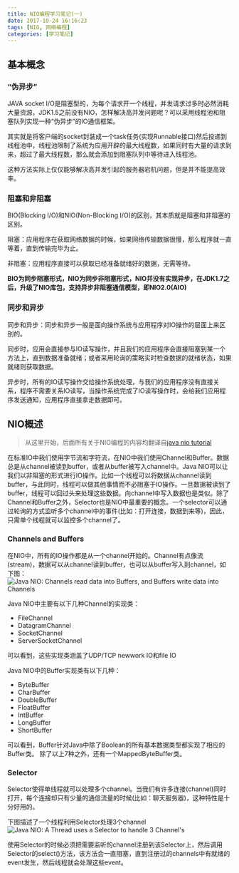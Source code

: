 ```yaml
---
title: NIO编程学习笔记(一)
date: 2017-10-24 16:16:23
tags: [NIO, 网络编程]
categories: [学习笔记]
---
```


## 基本概念

### “伪异步”
JAVA socket I/O是阻塞型的，为每个请求开一个线程，并发请求过多时必然消耗大量资源，JDK1.5之前没有NIO，怎样解决高并发问题呢？可以采用线程池和阻塞队列实现一种“伪异步”的IO通信框架。

其实就是将客户端的socket封装成一个task任务(实现Runnable接口)然后投递到线程池中，线程池限制了系统为应用开辟的最大线程数，如果同时有大量的请求到来，超过了最大线程数，那么就会添加到阻塞队列中等待进入线程池。

这种方法实际上仅仅能够解决高并发引起的服务器宕机问题，但是并不能提高效率。

### 阻塞和非阻塞
BIO(Blocking I/O)和NIO(Non-Blocking I/O)的区别，其本质就是阻塞和非阻塞的区别。

阻塞：应用程序在获取网络数据的时候，如果网络传输数据很慢，那么程序就一直等着，直到传输完毕为止。

非阻塞：应用程序直接可以获取已经准备就绪好的数据，无需等待。

**BIO为同步阻塞形式，NIO为同步非阻塞形式，NIO并没有实现异步，在JDK1.7之后，升级了NIO库包，支持异步非阻塞通信模型，即NIO2.0(AIO)**

### 同步和异步
同步和异步：同步和异步一般是面向操作系统与应用程序对IO操作的层面上来区别的。

同步时，应用会直接参与IO读写操作，并且我们的应用程序会直接阻塞到某一个方法上，直到数据准备就绪；或者采用轮询的策略实时检查数据的就绪状态，如果就绪则获取数据。

异步时，所有的IO读写操作交给操作系统处理，与我们的应用程序没有直接关系，程序不需要关系IO读写，当操作系统完成了IO读写操作时，会给我们应用程序发送通知，应用程序直接拿走数据即可。

## NIO概述
> 从这里开始，后面所有关于NIO编程的内容均翻译自[java nio tutorial](http://tutorials.jenkov.com/java-nio/index.html)

在标准IO中我们使用字节流和字符流，在NIO中我们使用Channel和Buffer。数据总是从channel被读到buffer，或者从buffer被写入channel中。Java NIO可以让我们以非阻塞的形式进行IO操作。比如一个线程可以将数据从channel读到buffer，与此同时，线程可以做其他事情而不必阻塞于IO操作。一旦数据被读到了buffer，线程可以回过头来处理这些数据。向channel中写入数据也是类似。除了Channel和Buffer之外，Selector也是NIO中最重要的概念。一个selector可以通过轮询的方式监听多个channel中的事件(比如：打开连接，数据到来等)，因此，只需单个线程就可以监控多个channel了。

### Channels and Buffers
在NIO中，所有的IO操作都是从一个channel开始的。Channel有点像流(stream)，数据可以从channel读到buffer，也可以从buffer写入到channel，如下图：
![Java NIO: Channels read data into Buffers, and Buffers write data into Channels](overview-channels-buffers.png "Java NIO: Channels read data into Buffers, and Buffers write data into Channels")


Java NIO中主要有以下几种Channel的实现类：
- FileChannel
- DatagramChannel
- SocketChannel
- ServerSocketChannel

可以看到，这些实现类涵盖了UDP/TCP newwork IO和file IO

Java NIO中的Buffer实现类有以下几种：
- ByteBuffer
- CharBuffer
- DoubleBuffer
- FloatBuffer
- IntBuffer
- LongBuffer
- ShortBuffer

可以看到，Buffer针对Java中除了Boolean的所有基本数据类型都实现了相应的Buffer类。
除了以上7种之外，还有一个MappedByteBuffer类。

### Selector
Selector使得单线程就可以处理多个channel。当我们有许多连接(channel)同时打开，每个连接却只有少量的通信流量的时候(比如：聊天服务器)，这种特性是十分好用的。

下图描述了一个线程利用Selector处理3个channel
![Java NIO: A Thread uses a Selector to handle 3 Channel's](overview-selectors.png "Java NIO: A Thread uses a Selector to handle 3 Channel's")

使用Selector的时候必须把需要监听的channel注册到该Selector上，然后调用Selector的select()方法，该方法会一直阻塞，直到注册过的channels中有就绪的event发生，然后线程就会处理这些event。
